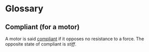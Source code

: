 # Glossary

## Compliant (for a motor)

A motor is said [compliant](https://en.wikipedia.org/wiki/Compliant_mechanism) if it opposes no resistance to a force. The opposite state of compliant is *stiff*.
